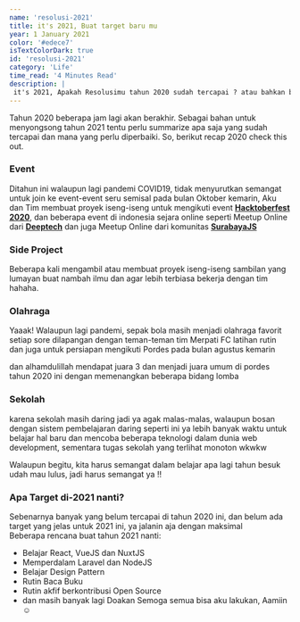 ```yaml
---
name: 'resolusi-2021'
title: it's 2021, Buat target baru mu
year: 1 January 2021
color: '#edece7'
isTextColorDark: true
id: 'resolusi-2021'
category: 'Life'
time_read: '4 Minutes Read'
description: |
 it's 2021, Apakah Resolusimu tahun 2020 sudah tercapai ? atau bahkan belum tercapai semua ? yuk instropeksi diri
---
```


Tahun 2020 beberapa jam lagi akan berakhir.
Sebagai bahan untuk menyongsong tahun 2021 tentu perlu summarize apa saja yang sudah tercapai dan mana yang perlu diperbaiki.
So, berikut recap 2020 check this out.

### Event
Ditahun ini walaupun lagi pandemi COVID19, tidak menyurutkan semangat untuk join ke event-event seru semisal pada bulan Oktober kemarin, Aku dan Tim membuat proyek iseng-iseng untuk mengikuti event <b><a href="hacktoberfest.digitalocean.com/">Hacktoberfest 2020</a></b>, dan beberapa event di indonesia sejara online seperti Meetup Online dari <b><a href="https://deeptech.id/">Deeptech</a></b> dan juga Meetup Online dari komunitas <b><a href="https://surabayajs.org/">SurabayaJS</a></b> 

### Side Project
Beberapa kali mengambil atau membuat proyek iseng-iseng sambilan yang lumayan buat nambah ilmu dan agar lebih terbiasa bekerja dengan tim hahaha.

### Olahraga
Yaaak! Walaupun lagi pandemi, sepak bola masih menjadi olahraga favorit setiap sore dilapangan dengan teman-teman tim Merpati FC latihan rutin dan juga untuk persiapan mengikuti Pordes pada bulan agustus kemarin

dan alhamdulillah mendapat juara 3 dan menjadi juara umum di pordes tahun 2020 ini dengan memenangkan beberapa bidang lomba

### Sekolah

karena sekolah masih daring jadi ya agak malas-malas, walaupun bosan dengan sistem pembelajaran daring seperti ini ya lebih banyak waktu untuk belajar hal baru dan mencoba beberapa teknologi dalam dunia web development, sementara tugas sekolah yang terlihat monoton wkwkw 

Walaupun begitu, kita harus semangat dalam belajar apa lagi tahun besuk udah mau lulus, jadi harus semangat ya !!

### Apa Target di-2021 nanti?
Sebenarnya banyak yang belum tercapai di tahun 2020 ini, dan belum ada target yang jelas untuk 2021 ini, ya jalanin aja dengan maksimal  <br>
Beberapa rencana buat tahun 2021 nanti:
 - Belajar React, VueJS dan NuxtJS
 - Memperdalam Laravel dan NodeJS
 - Belajar Design Pattern
 - Rutin Baca Buku
 - Rutin akfif berkontribusi Open Source
 - dan masih banyak lagi
Doakan Semoga semua bisa aku lakukan, Aamiin☺️
